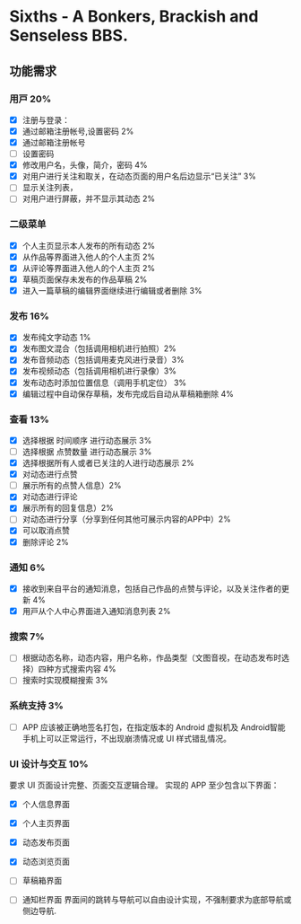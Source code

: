 
# Sixths - A Bonkers, Brackish and Senseless BBS.

## 功能需求

### ⽤⼾ 20%
- [x] 注册与登录：
- [x] 通过邮箱注册帐号,设置密码 2%
- [x] 通过邮箱注册帐号
- [ ] 设置密码
- [x] 修改用户名，头像，简介，密码 4%
- [x] 对用户进行关注和取关，在动态页面的用户名后边显示“已关注” 3%
- [ ] 显示关注列表，
- [ ] 对用户进行屏蔽，并不显示其动态 2%

### 二级菜单

- [x] 个人主页显示本人发布的所有动态 2%
- [x] 从作品等界⾯进⼊他⼈的个人主⻚ 2%
- [x] 从评论等界⾯进⼊他⼈的个人主⻚ 2%
- [x] 草稿页面保存未发布的作品草稿 2%
- [x] 进⼊⼀篇草稿的编辑界⾯继续进行编辑或者删除 3%

### 发布 16%
- [x] 发布纯文字动态 1%
- [x] 发布图文混合（包括调用相机进行拍照）2%
- [x] 发布音频动态（包括调用麦克风进行录音）3%
- [x] 发布视频动态（包括调用相机进行录像）3%
- [x] 发布动态时添加位置信息（调用手机定位） 3%
- [x] 编辑过程中⾃动保存草稿，发布完成后自动从草稿箱删除 4%

### 查看 13%
- [x] 选择根据 时间顺序 进行动态展示 3%
- [ ] 选择根据 点赞数量 进行动态展示 3%
- [x] 选择根据所有人或者已关注的人进行动态展示 2%
- [x] 对动态进行点赞
- [ ] 展示所有的点赞人信息）2%
- [x] 对动态进行评论
- [x] 展示所有的回复信息）2%
- [ ] 对动态进行分享（分享到任何其他可展示内容的APP中）2%
- [x] 可以取消点赞
- [x] 删除评论 2%

### 通知 6%
- [x] 接收到来⾃平台的通知消息，包括⾃⼰作品的点赞与评论，以及关注作者的更新 4%
- [x] ⽤⼾从个⼈中⼼界⾯进⼊通知消息列表 2%

### 搜索 7%
- [ ] 根据动态名称，动态内容，用户名称，作品类型（文图音视，在动态发布时选择）四种方式搜索内容 4%
- [ ] 搜索时实现模糊搜索 3%

### 系统支持 3%
- [ ] APP 应该被正确地签名打包，在指定版本的 Android 虚拟机及 Android智能手机上可以正常运行，不出现崩溃情况或 UI 样式错乱情况。
 
### UI 设计与交互 10%
要求 UI 页面设计完整、页面交互逻辑合理。 实现的 APP 至少包含以下界面：
- [x] 个人信息界面
- [x] 个人主页界面
- [x] 动态发布页面
- [x] 动态浏览页面
- [ ] 草稿箱界面
- [ ] 通知栏界面
界面间的跳转与导航可以自由设计实现，不强制要求为底部导航或侧边导航.

